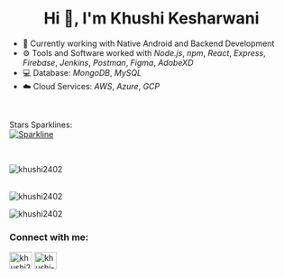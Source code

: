 <h1 align="center">Hi 👋, I'm Khushi Kesharwani</h1>

- 💛 Currently working with Native Android and Backend Development
- ⚙️ Tools and Software worked with *Node.js*, *npm*, *React*, *Express*, *Firebase*, *Jenkins*, *Postman*, *Figma*, *AdobeXD*
- 💻 Database: *MongoDB*, *MySQL*
- ☁️ Cloud Services: *AWS*, *Azure*, *GCP*

<br>

Stars Sparklines: <br>
[![Sparkline](https://stars.medv.io/Naereen/badges.svg)](https://stars.medv.io/Naereen/badges)

<br>
<p><img align="left" src="https://github-readme-stats.vercel.app/api/top-langs?username=khushi2402&show_icons=true&locale=en&layout=compact" alt="khushi2402" /></p> 
<br>

<br>
<p><img align="center" src="https://github-readme-stats.vercel.app/api?username=khushi2402&show_icons=true&locale=en" alt="khushi2402" /> </p>

<p><img align="center" src="https://github-readme-streak-stats.herokuapp.com/?user=khushi2402&" alt="khushi2402" /></p>

<h3 align="left">Connect with me:</h3>
<p align="left">
<a href="https://twitter.com/khushi24k" target="blank"><img align="center" src="https://raw.githubusercontent.com/rahuldkjain/github-profile-readme-generator/master/src/images/icons/Social/twitter.svg" alt="khushi24k" height="30" width="40" /></a>
<a href="https://linkedin.com/in/khushi-kesharwani-a80036232" target="blank"><img align="center" src="https://raw.githubusercontent.com/rahuldkjain/github-profile-readme-generator/master/src/images/icons/Social/linked-in-alt.svg" alt="khushi-kesharwani-a80036232" height="30" width="40" /></a>
</p>
